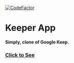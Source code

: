 [![CodeFactor](https://www.codefactor.io/repository/github/orcungurer/keeper/badge)](https://www.codefactor.io/repository/github/orcungurer/keeper)

# Keeper App
#### Simply, clone of Google Keep.
### [Click to See](https://orcungurer.github.io/keeper/)
